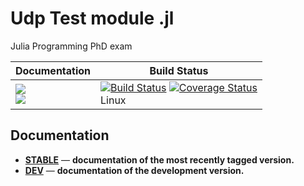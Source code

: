 # Udp Test module .jl
Julia Programming PhD exam

| **Documentation** | **Build Status** |
|---------------|--------------|
|[![][docs-stable-img]][docs-stable-url] <br/> [![][docs-latest-img]][docs-dev-url] | [![Build Status][travis-img]][travis-url]  [![Coverage Status][codecov-img]][codecov-url] <br/> Linux |

## Documentation

- [**STABLE**][docs-stable-url] &mdash; **documentation of the most recently tagged version.**
- [**DEV**][docs-dev-url] &mdash; **documentation of the development version.**

[docs-latest-img]: https://img.shields.io/badge/docs-latest-blue.svg
[docs-stable-img]: https://img.shields.io/badge/docs-stable-blue.svg
[docs-dev-url]: https://github.com/piebat/udpcstest.jl.git/dev
[docs-stable-url]: https://github.com/piebat/udpcstest.jl.git/stable

[travis-img]: https://travis-ci.com/piebat/UdpTest.jl.svg?branch=master
[travis-url]: https://travis-ci.com/piebat/udpcstest.jl

[codecov-img]: https://coveralls.io/repos/github/piebat/udpcstest.jl/badge.svg?branch=master
[codecov-url]: https://coveralls.io/github/piebat/udpcstest.jl?branch=master
